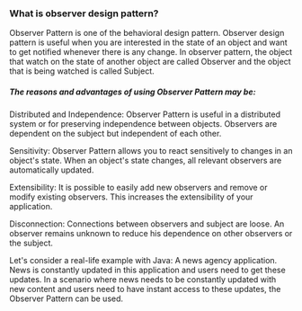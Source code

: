 ### What is observer design pattern?
Observer Pattern is one of the behavioral design pattern. Observer design pattern is useful when you are interested in the state of an object and want to get notified whenever there is any change. In observer pattern, the object that watch on the state of another object are called Observer and the object that is being watched is called Subject.

##### The reasons and advantages of using Observer Pattern may be:

Distributed and Independence: Observer Pattern is useful in a distributed system or for preserving independence between objects. Observers are dependent on the subject but independent of each other.

Sensitivity: Observer Pattern allows you to react sensitively to changes in an object's state. When an object's state changes, all relevant observers are automatically updated.

Extensibility: It is possible to easily add new observers and remove or modify existing observers. This increases the extensibility of your application.

Disconnection: Connections between observers and subject are loose. An observer remains unknown to reduce his dependence on other observers or the subject.

Let's consider a real-life example with Java: A news agency application. News is constantly updated in this application and users need to get these updates. In a scenario where news needs to be constantly updated with new content and users need to have instant access to these updates, the Observer Pattern can be used.